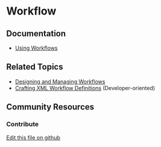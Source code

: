 # Workflow

## Documentation

* [Using Workflows](https://learn.liferay.com/dxp/latest/en/process-automation/workflow/using-workflows.html)

## Related Topics

* [Designing and Managing Workflows](https://learn.liferay.com/dxp/latest/en/process-automation/workflow/designing-and-managing-workflows.html)
* [Crafting XML Workflow Definitions](https://learn.liferay.com/dxp/7.x/en/process-automation/workflow/developer-guide/crafting-xml-workflow-definitions.html) (Developer-oriented)

## Community Resources


### Contribute

[Edit this file on github](https://github.com/olafk/controlpanel-documentation-docs/blob/master/md/74en/com_liferay_portal_workflow_web_internal_portlet_SiteAdministrationWorkflowPortlet.md)
